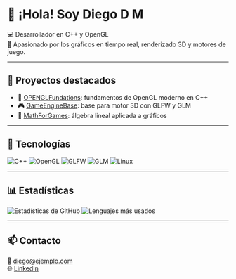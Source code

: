 # 👋 ¡Hola! Soy Diego D M

💻 Desarrollador en C++ y OpenGL  
🎯 Apasionado por los gráficos en tiempo real, renderizado 3D y motores de juego.  

---

## 🚀 Proyectos destacados

- 🧱 [OPENGLFundations](https://github.com/diegodmag/OPENGLFundations): fundamentos de OpenGL moderno en C++  
- 🎮 [GameEngineBase](https://github.com/diegodmag/GameEngineBase): base para motor 3D con GLFW y GLM  
- 🧩 [MathForGames](https://github.com/diegodmag/MathForGames): álgebra lineal aplicada a gráficos

---

## 🧠 Tecnologías
![C++](https://img.shields.io/badge/-C++-00599C?style=flat-square&logo=c%2B%2B&logoColor=white)
![OpenGL](https://img.shields.io/badge/-OpenGL-5586A4?style=flat-square&logo=opengl)
![GLFW](https://img.shields.io/badge/-GLFW-000000?style=flat-square)
![GLM](https://img.shields.io/badge/-GLM-555555?style=flat-square)
![Linux](https://img.shields.io/badge/-Linux-FCC624?style=flat-square&logo=linux&logoColor=black)

---

## 📊 Estadísticas
![Estadísticas de GitHub](https://github-readme-stats.vercel.app/api?username=diegodmag&show_icons=true&theme=radical)
![Lenguajes más usados](https://github-readme-stats.vercel.app/api/top-langs/?username=diegodmag&layout=compact&theme=radical)

---

## 📫 Contacto
📧 diego@ejemplo.com  
🌐 [LinkedIn](https://linkedin.com/in/tu-perfil)
